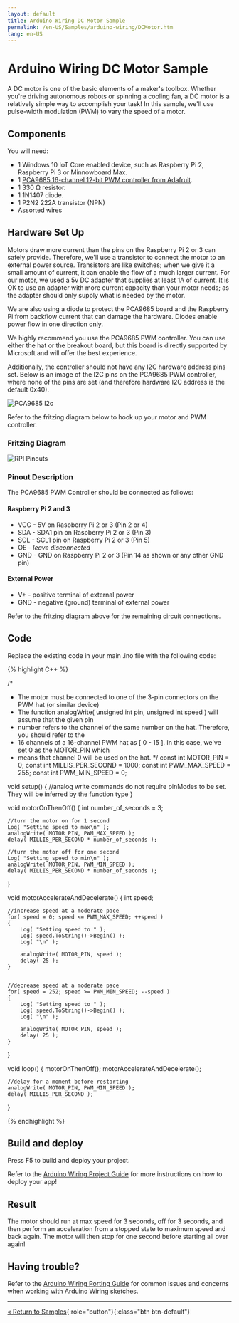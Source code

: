 ```yaml
---
layout: default
title: Arduino Wiring DC Motor Sample
permalink: /en-US/Samples/arduino-wiring/DCMotor.htm
lang: en-US
---
```


# Arduino Wiring DC Motor Sample

A DC motor is one of the basic elements of a maker's toolbox. Whether you're driving autonomous robots or spinning a cooling fan, a DC motor is a relatively simple way to accomplish your task! In this sample, we'll use pulse-width modulation (PWM) to vary the speed of a motor.

## Components

You will need:

* 1 Windows 10 IoT Core enabled device, such as Raspberry Pi 2, Raspberry Pi 3 or Minnowboard Max.
* 1 [PCA9685 16-channel 12-bit PWM controller from Adafruit](http://www.adafruit.com/product/815).
* 1 330 Ω resistor.
* 1 1N1407 diode.
* 1 P2N2 222A transistor (NPN)
* Assorted wires

## Hardware Set Up

Motors draw more current than the pins on the Raspberry Pi 2 or 3 can safely provide. Therefore, we'll use a transistor to connect the motor to an external power source. Transistors are like switches; when we give it a small amount of current, it can enable the flow of a much larger current. For our motor, we used a 5v DC adapter that supplies at least 1A of current. It is OK to use an adapter with more current capacity than your motor needs; as the adapter should only supply what is needed by the motor.

We are also using a diode to protect the PCA9685 board and the Raspberry Pi from backflow current that can damage the hardware. Diodes enable power flow in one direction only.

We highly recommend you use the PCA9685 PWM controller. You can use either the hat or the breakout board, but this board is directly supported by Microsoft and will offer the best experience.

Additionally, the controller should not have any I2C hardware address pins set. Below is an image of the I2C pins on the PCA9685 PWM controller, where none of the pins are set (and therefore hardware I2C address is the default 0x40).

![PCA9685 I2c]({{site.baseurl}}/Resources/images/arduino_wiring/pca9685_i2c.jpg)

Refer to the fritzing diagram below to hook up your motor and PWM controller.

### Fritzing Diagram

![RPI Pinouts]({{site.baseurl}}/Resources/images/arduino_wiring/dcmotor.png)

### Pinout Description

The PCA9685 PWM Controller should be connected as follows:

#### Raspberry Pi 2 and 3

- VCC - 5V on Raspberry Pi 2 or 3 (Pin 2 or 4)
- SDA - SDA1 pin on Raspberry Pi 2 or 3 (Pin 3)
- SCL - SCL1 pin on Raspberry Pi 2 or 3 (Pin 5)
- OE - *leave disconnected*
- GND - GND on Raspberry Pi 2 or 3 (Pin 14 as shown or any other GND pin)

#### External Power

- V+ - positive terminal of external power
- GND - negative (ground) terminal of external power

Refer to the fritzing diagram above for the remaining circuit connections.


## Code

Replace the existing code in your main .ino file with the following code:

{% highlight C++ %}


/*
 * The motor must be connected to one of the 3-pin connectors on the PWM hat (or similar device)
 * The function analogWrite( unsigned int pin, unsigned int speed ) will assume that the given pin
 *   number refers to the channel of the same number on the hat. Therefore, you should refer to the
 *   16 channels of a 16-channel PWM hat as [ 0 - 15 ]. In this case, we've set 0 as the MOTOR_PIN which
 *   means that channel 0 will be used on the hat. 
 */
const int MOTOR_PIN = 0;
const int MILLIS_PER_SECOND = 1000;
const int PWM_MAX_SPEED = 255;
const int PWM_MIN_SPEED = 0;

void setup()
{
    //analog write commands do not require pinModes to be set. They will be inferred by the function type
}


void motorOnThenOff()
{
    int number_of_seconds = 3;

    //turn the motor on for 1 second
    Log( "Setting speed to max\n" );
    analogWrite( MOTOR_PIN, PWM_MAX_SPEED );
    delay( MILLIS_PER_SECOND * number_of_seconds );

    //turn the motor off for one second
    Log( "Setting speed to min\n" );
    analogWrite( MOTOR_PIN, PWM_MIN_SPEED );
    delay( MILLIS_PER_SECOND * number_of_seconds );
}


void motorAccelerateAndDecelerate()
{
    int speed;

    //increase speed at a moderate pace
    for( speed = 0; speed <= PWM_MAX_SPEED; ++speed )
    {
        Log( "Setting speed to " );
        Log( speed.ToString()->Begin() );
        Log( "\n" );

        analogWrite( MOTOR_PIN, speed );
        delay( 25 );
    }


    //decrease speed at a moderate pace
    for( speed = 252; speed >= PWM_MIN_SPEED; --speed )
    {
        Log( "Setting speed to " );
        Log( speed.ToString()->Begin() );
        Log( "\n" );

        analogWrite( MOTOR_PIN, speed );
        delay( 25 );
    }
}


void loop()
{
    motorOnThenOff();
    motorAccelerateAndDecelerate();

    //delay for a moment before restarting
    analogWrite( MOTOR_PIN, PWM_MIN_SPEED );
    delay( MILLIS_PER_SECOND );
}


{% endhighlight %}


## Build and deploy
Press F5 to build and deploy your project.

Refer to the [Arduino Wiring Project Guide]({{site.baseurl}}/{{page.lang}}/Docs/ArduinoWiringProjectGuide.htm) for more instructions on how to deploy your app!

## Result

The motor should run at max speed for 3 seconds, off for 3 seconds, and then perform an acceleration from a stopped state to maximum speed and back again. The motor will then stop for one second before starting all over again!

## Having trouble?

Refer to the [Arduino Wiring Porting Guide]({{site.baseurl}}/{{page.lang}}/Docs/ArduinoWiringPortingGuide.htm) for common issues and concerns when working with Arduino Wiring sketches.

---

[&laquo; Return to Samples]({{site.baseurl}}/{{page.lang}}/Docs/StartCoding.htm){:role="button"}{:class="btn btn-default"}
